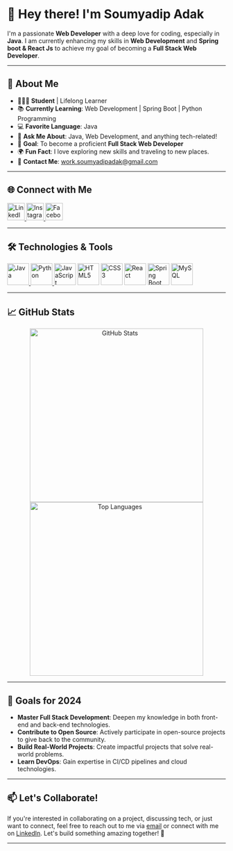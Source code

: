 # 👋 Hey there! I'm **Soumyadip Adak**

I'm a passionate **Web Developer** with a deep love for coding, especially in **Java**. I am currently enhancing my skills in **Web Development** and **Spring boot & React Js** to achieve my goal of becoming a **Full Stack Web Developer**.

---

## 🚀 About Me

- 🧑🏻‍🎓 **Student** | Lifelong Learner  
- 📚 **Currently Learning**: Web Development | Spring Boot | Python Programming  
- 💻 **Favorite Language**: Java  
- 💬 **Ask Me About**: Java, Web Development, and anything tech-related!  
- 🎯 **Goal**: To become a proficient **Full Stack Web Developer**  
- 🌍 **Fun Fact**: I love exploring new skills and traveling to new places.  
- 📧 **Contact Me**: [work.soumyadipadak@gmail.com](mailto:work.soumyadipadak@gmail.com)  

---

## 🌐 Connect with Me

<p align="left">
    <a href="https://www.linkedin.com/in/soumyadip-adak-a19b03281/" target="_blank">
        <img src="https://img.icons8.com/color/48/000000/linkedin.png" alt="LinkedIn" width="40" height="40">
    </a>
    <a href="https://www.instagram.com/soumyadip_adak8888" target="_blank">
        <img src="https://img.icons8.com/color/48/000000/instagram-new--v1.png" alt="Instagram" width="40" height="40">
    </a>
    <a href="https://www.facebook.com/soumyadip.adak.99" target="_blank">
        <img src="https://img.icons8.com/color/48/000000/facebook.png" alt="Facebook" width="40" height="40">
    </a>
</p>

---

## 🛠️ Technologies & Tools

<p align="left">
    <a href="https://github.com/adak99/JAVA-PROGRAMMING" target="_blank">
        <img src="https://img.icons8.com/color/48/000000/java-coffee-cup-logo--v1.png" alt="Java" width="50" height="50">
    </a>
    <a href="https://github.com/adak99/Python-programming" target="_blank">
        <img src="https://img.icons8.com/color/48/000000/python--v1.png" alt="Python" width="50" height="50">
    </a>
    <img src="https://img.icons8.com/color/48/000000/javascript--v1.png" alt="JavaScript" width="50" height="50">
    <img src="https://img.icons8.com/color/48/000000/html-5--v1.png" alt="HTML5" width="50" height="50">
    <img src="https://img.icons8.com/color/48/000000/css3.png" alt="CSS3" width="50" height="50">
    <img src="https://img.icons8.com/color/48/000000/react-native.png" alt="React" width="50" height="50">
    <img src="https://img.icons8.com/color/48/000000/spring-logo.png" alt="Spring Boot" width="50" height="50">
    <img src="https://img.icons8.com/color/48/000000/mysql-logo.png" alt="MySQL" width="50" height="50">
</p>

---

## 📈 GitHub Stats

<p align="center">
    <img src="https://github-readme-stats.vercel.app/api?username=adak99&show_icons=true&theme=radical" alt="GitHub Stats" width="400">
    <img src="https://github-readme-stats.vercel.app/api/top-langs/?username=adak99&layout=compact&theme=radical" alt="Top Languages" width="400">
</p>

---

## 🎯 Goals for 2024

- **Master Full Stack Development**: Deepen my knowledge in both front-end and back-end technologies.  
- **Contribute to Open Source**: Actively participate in open-source projects to give back to the community.  
- **Build Real-World Projects**: Create impactful projects that solve real-world problems.  
- **Learn DevOps**: Gain expertise in CI/CD pipelines and cloud technologies.  

---

## 📫 Let's Collaborate!

If you're interested in collaborating on a project, discussing tech, or just want to connect, feel free to reach out to me via [email](mailto:work.soumyadipadak@gmail.com) or connect with me on [LinkedIn](https://www.linkedin.com/in/soumyadip-adak-a19b03281/). Let's build something amazing together! 🚀

---

